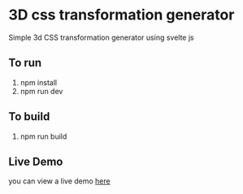 # 3D css transformation generator
Simple 3d CSS transformation generator using svelte js

## To run

1. npm install
2. npm run dev

## To build

1. npm run build

## Live Demo

you can view a live demo [here](https://younessboualam.github.io/3d-css-transformation-using-Svelte/public/)
